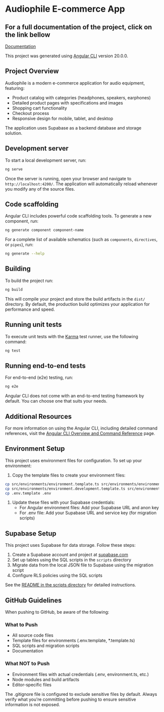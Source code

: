 # Audiophile E-commerce App

## For a full documentation of the project, click on the link bellow
[Documentation](https://deepwiki.com/Eric-Obeng/audiophile-ecommerce-app)

This project was generated using [Angular CLI](https://github.com/angular/angular-cli) version 20.0.0.

## Project Overview

Audiophile is a modern e-commerce application for audio equipment, featuring:

- Product catalog with categories (headphones, speakers, earphones)
- Detailed product pages with specifications and images
- Shopping cart functionality
- Checkout process
- Responsive design for mobile, tablet, and desktop

The application uses Supabase as a backend database and storage solution.

## Development server

To start a local development server, run:

```bash
ng serve
```

Once the server is running, open your browser and navigate to `http://localhost:4200/`. The application will automatically reload whenever you modify any of the source files.

## Code scaffolding

Angular CLI includes powerful code scaffolding tools. To generate a new component, run:

```bash
ng generate component component-name
```

For a complete list of available schematics (such as `components`, `directives`, or `pipes`), run:

```bash
ng generate --help
```

## Building

To build the project run:

```bash
ng build
```

This will compile your project and store the build artifacts in the `dist/` directory. By default, the production build optimizes your application for performance and speed.

## Running unit tests

To execute unit tests with the [Karma](https://karma-runner.github.io) test runner, use the following command:

```bash
ng test
```

## Running end-to-end tests

For end-to-end (e2e) testing, run:

```bash
ng e2e
```

Angular CLI does not come with an end-to-end testing framework by default. You can choose one that suits your needs.

## Additional Resources

For more information on using the Angular CLI, including detailed command references, visit the [Angular CLI Overview and Command Reference](https://angular.dev/tools/cli) page.

## Environment Setup

This project uses environment files for configuration. To set up your environment:

1. Copy the template files to create your environment files:

```bash
cp src/environments/environment.template.ts src/environments/environment.ts
cp src/environments/environment.development.template.ts src/environments/environment.development.ts
cp .env.template .env
```

1. Update these files with your Supabase credentials:
   - For Angular environment files: Add your Supabase URL and anon key
   - For .env file: Add your Supabase URL and service key (for migration scripts)

## Supabase Setup

This project uses Supabase for data storage. Follow these steps:

1. Create a Supabase account and project at [supabase.com](https://supabase.com/)
2. Set up tables using the SQL scripts in the `scripts` directory
3. Migrate data from the local JSON file to Supabase using the migration script
4. Configure RLS policies using the SQL scripts

See the [README in the scripts directory](./scripts/README.md) for detailed instructions.

## GitHub Guidelines

When pushing to GitHub, be aware of the following:

### What to Push

- All source code files
- Template files for environments (.env.template, \*.template.ts)
- SQL scripts and migration scripts
- Documentation

### What NOT to Push

- Environment files with actual credentials (.env, environment.ts, etc.)
- Node modules and build artifacts
- Editor-specific files

The .gitignore file is configured to exclude sensitive files by default. Always verify what you're committing before pushing to ensure sensitive information is not exposed.
